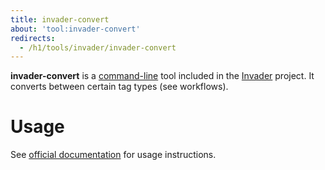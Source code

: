 ```yaml
---
title: invader-convert
about: 'tool:invader-convert'
redirects:
  - /h1/tools/invader/invader-convert
---
```

**invader-convert** is a [command-line](~) tool included in the [Invader](~) project. It converts between certain tag types (see workflows).

# Usage
See [official documentation][docs] for usage instructions.

[docs]: https://github.com/SnowyMouse/invader#invader-convert
